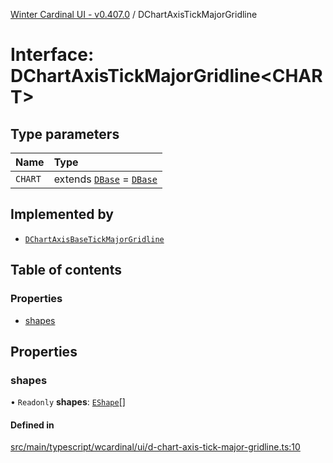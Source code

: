 [Winter Cardinal UI - v0.407.0](../index.md) / DChartAxisTickMajorGridline

# Interface: DChartAxisTickMajorGridline\<CHART\>

## Type parameters

| Name | Type |
| :------ | :------ |
| `CHART` | extends [`DBase`](../classes/DBase.md) = [`DBase`](../classes/DBase.md) |

## Implemented by

- [`DChartAxisBaseTickMajorGridline`](../classes/DChartAxisBaseTickMajorGridline.md)

## Table of contents

### Properties

- [shapes](DChartAxisTickMajorGridline.md#shapes)

## Properties

### shapes

• `Readonly` **shapes**: [`EShape`](EShape.md)[]

#### Defined in

[src/main/typescript/wcardinal/ui/d-chart-axis-tick-major-gridline.ts:10](https://github.com/winter-cardinal/winter-cardinal-ui/blob/v0.407.0/src/main/typescript/wcardinal/ui/d-chart-axis-tick-major-gridline.ts#L10)
